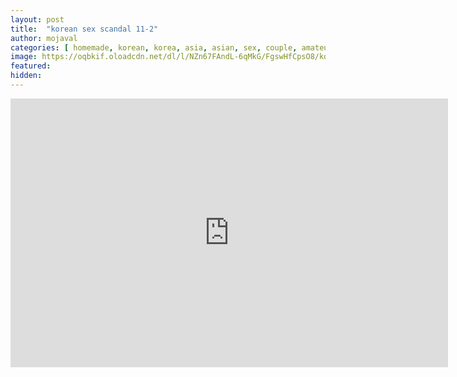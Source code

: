 ```yaml
---
layout: post
title:  "korean sex scandal 11-2"
author: mojaval
categories: [ homemade, korean, korea, asia, asian, sex, couple, amateur, scandal, motel, adult, self, camera, real ]
image: https://oqbkif.oloadcdn.net/dl/l/NZn67FAndL-6qMkG/FgswHfCpsO8/korean-sex-scandal-11-2___bd35102224759b59802373f93d56d3fc55e63195.mp4_splash.jpg?mime=true
featured: 
hidden: 
---
```


<iframe src="https://openload.co/embed/QiUF9p-9vVs/korean-sex-scandal-11-2___bd35102224759b59802373f93d56d3fc55e63195.mp4" scrolling="no" frameborder="0" width="700" height="430" allowfullscreen="true" webkitallowfullscreen="true" mozallowfullscreen="true"></iframe>